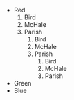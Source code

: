 -   Red
	1.  Bird
	2.  McHale
	3.  Parish
		1.  Bird
		2.  McHale
		3.  Parish
			1.  Bird
			2.  McHale
			3.  Parish
-   Green
-   Blue
